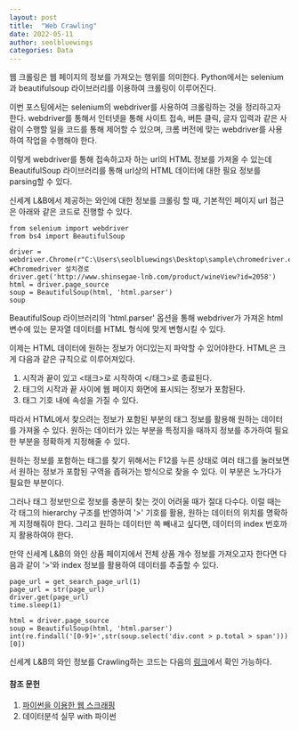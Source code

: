 ```yaml
---
layout: post
title:  "Web Crawling"
date: 2022-05-11
author: seolbluewings
categories: Data
---
```


웹 크롤링은 웹 페이지의 정보를 가져오는 행위를 의미한다. Python에서는 selenium과 beautifulsoup 라이브러리를 이용하여 크롤링이 이루어진다.

이번 포스팅에서는 selenium의 webdriver를 사용하여 크롤링하는 것을 정리하고자 한다. webdriver를 통해서 인터넷을 통해 사이트 접속, 버튼 클릭, 글자 입력과 같은 사람이 수행할 일을 코드를 통해 제어할 수 있으며, 크롬 버전에 맞는 webdriver를 사용하여 작업을 수행해야 한다.

이렇게 webdriver를 통해 접속하고자 하는 url의 HTML 정보를 가져올 수 있는데 BeautifulSoup 라이브러리를 통해 url상의 HTML 데이터에 대한 필요 정보를 parsing할 수 있다.

신세계 L\&B에서 제공하는 와인에 대한 정보를 크롤링 할 때, 기본적인 페이지 url 접근은 아래와 같은 코드로 진행할 수 있다.

```
from selenium import webdriver
from bs4 import BeautifulSoup

driver = webdriver.Chrome(r"C:\Users\seolbluewings\Desktop\sample\chromedriver.exe") #Chromedriver 설치경로
driver.get('http://www.shinsegae-lnb.com/product/wineView?id=2058')
html = driver.page_source
soup = BeautifulSoup(html, 'html.parser')
soup
```

BeautifulSoup 라이브러리의 'html.parser' 옵션을 통해 webdriver가 가져온 html 변수에 있는 문자열 데이터를 HTML 형식에 맞게 변형시킬 수 있다.

이제는 HTML 데이터에 원하는 정보가 어디있는지 파악할 수 있어야한다. HTML은 크게 다음과 같은 규칙으로 이루어져있다.
1. 시작과 끝이 있고 <태크>로 시작하여 </태그>로 종료된다.
2. 태그의 시작과 끝 사이에 웹 페이지 화면에 표시되는 정보가 포함된다.
3. 태그 기호 내에 속성을 가질 수 있다.

따라서 HTML에서 찾으려는 정보가 포함된 부분의 태그 정보를 활용해 원하는 데이터를 가져올 수 있다. 원하는 데이터가 있는 부분을 특정지을 때까지 정보를 추가하여 필요한 부분을 정확하게 지정해줄 수 있다.

원하는 정보를 포함하는 태그를 찾기 위해서는 F12를 누른 상태로 여러 태그를 눌러보면서 원하는 정보가 포함된 구역을 좁혀가는 방식으로 찾을 수 있다. 이 부분은 노가다가 필요한 부분이다.

그러나 태그 정보만으로 정보를 충분히 찾는 것이 어려울 때가 절대 다수다. 이럴 때는 각 태그의 hierarchy 구조를 반영하여 '>' 기호를 활용, 원하는 데이터의 위치를 명확하게 지정해줘야 한다. 그리고 원하는 데이터만 쏙 빼내고 싶다면, 데이터의 index 번호까지 활용하여야 한다.

만약 신세계 L\&B의 와인 상품 페이지에서 전체 상품 개수 정보를 가져오고자 한다면 다음과 같이 '>'와 index 정보를 활용하여 데이터를 추출할 수 있다.

```
page_url = get_search_page_url(1)
page_url = str(page_url)
driver.get(page_url)
time.sleep(1)

html = driver.page_source
soup = BeautifulSoup(html, 'html.parser')
int(re.findall('[0-9]+',str(soup.select('div.cont > p.total > span')))[0])
```

신세계 L\&B의 와인 정보를 Crawling하는 코드는 다음의 [링크](https://github.com/seolbluewings/python_study/blob/master/01.study/web_crawling.py)에서 확인 가능하다.


#### 참조 문헌
1. [파이썬을 이용한 웹 스크래핑](https://www.boostcourse.org/cs201/joinLectures/179628) <br>
2. 데이터분석 실무 with 파이썬
